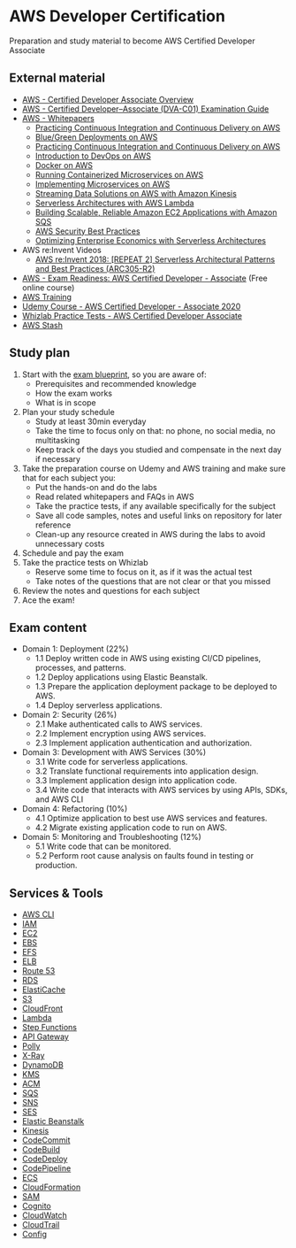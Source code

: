 # AWS Developer Certification
Preparation and study material to become AWS Certified Developer Associate

## External material
- [AWS - Certified Developer Associate Overview](https://aws.amazon.com/certification/certified-developer-associate/)
- [AWS - Certified Developer–Associate (DVA-C01) Examination Guide](https://d1.awsstatic.com/training-and-certification/docs-dev-associate/AWS_Certified_Developer_Associate-Exam_Guide_EN_1.4.pdf)
- [AWS - Whitepapers](https://aws.amazon.com/whitepapers)
    - [Practicing Continuous Integration and Continuous Delivery on AWS](https://d1.awsstatic.com/whitepapers/DevOps/practicing-continuous-integration-continuous-delivery-on-AWS.pdf)
    - [Blue/Green Deployments on AWS](https://d1.awsstatic.com/whitepapers/AWS_Blue_Green_Deployments.pdf)
    - [Practicing Continuous Integration and Continuous Delivery on AWS](https://d1.awsstatic.com/whitepapers/DevOps/practicing-continuous-integration-continuous-delivery-on-AWS.pdf)
    - [Introduction to DevOps on AWS](https://d1.awsstatic.com/whitepapers/AWS_DevOps.pdf)
    - [Docker on AWS](https://d1.awsstatic.com/whitepapers/docker-on-aws.pdf)
    - [Running Containerized Microservices on AWS](https://d1.awsstatic.com/whitepapers/DevOps/running-containerized-microservices-on-aws.pdf)
    - [Implementing Microservices on AWS](https://d0.awsstatic.com/whitepapers/microservices-on-aws.pdf)
    - [Streaming Data Solutions on AWS with Amazon Kinesis](https://d0.awsstatic.com/whitepapers/whitepaper-streaming-data-solutions-on-aws-with-amazon-kinesis.pdf)
    - [Serverless Architectures with AWS Lambda](https://d1.awsstatic.com/whitepapers/serverless-architectures-with-aws-lambda.pdf)
    - [Building Scalable, Reliable Amazon EC2 Applications with Amazon SQS](http://sqs-public-images.s3.amazonaws.com/Building_Scalabale_EC2_applications_with_SQS2.pdf)
    - [AWS Security Best Practices](https://d1.awsstatic.com/whitepapers/Security/AWS_Security_Best_Practices.pdf)
    - [Optimizing Enterprise Economics with Serverless Architectures](https://d1.awsstatic.com/whitepapers/optimizing-enterprise-economics-serverless-architectures.pdf)
- AWS re:Invent Videos
    - [AWS re:Invent 2018: [REPEAT 2] Serverless Architectural Patterns and Best Practices (ARC305-R2)](https://www.youtube.com/watch?v=08AjVGGQaKQ)
- [AWS - Exam Readiness: AWS Certified Developer - Associate](https://www.aws.training/Details/Curriculum?id=19185) (Free online course)
- [AWS Training](https://www.aws.training/)
- [Udemy Course - AWS Certified Developer - Associate 2020](https://www.udemy.com/course/aws-certified-developer-associate/)
- [Whizlab Practice Tests - AWS Certified Developer Associate](https://www.whizlabs.com/aws-developer-associate/practice-tests/)
- [AWS Stash](https://awsstash.com/)

## Study plan
1. Start with the [exam blueprint](https://d1.awsstatic.com/training-and-certification/docs-dev-associate/AWS_Certified_Developer_Associate-Exam_Guide_EN_1.4.pdf), so you are aware of:
    - Prerequisites and recommended knowledge
    - How the exam works
    - What is in scope
2. Plan your study schedule 
    - Study at least 30min everyday
    - Take the time to focus only on that: no phone, no social media, no multitasking
    - Keep track of the days you studied and compensate in the next day if necessary
3. Take the preparation course on Udemy and AWS training and make sure that for each subject you:
    - Put the hands-on and do the labs
    - Read related whitepapers and FAQs in AWS
    - Take the practice tests, if any available specifically for the subject
    - Save all code samples, notes and useful links on repository for later reference
    - Clean-up any resource created in AWS during the labs to avoid unnecessary costs
4. Schedule and pay the exam
5. Take the practice tests on Whizlab
    - Reserve some time to focus on it, as if it was the actual test
    - Take notes of the questions that are not clear or that you missed
6. Review the notes and questions for each subject
7. Ace the exam!

## Exam content
- Domain 1: Deployment (22%)
    - 1.1 Deploy written code in AWS using existing CI/CD pipelines, processes, and patterns.
    - 1.2 Deploy applications using Elastic Beanstalk.
    - 1.3 Prepare the application deployment package to be deployed to AWS.
    - 1.4 Deploy serverless applications.
- Domain 2: Security (26%)
    - 2.1 Make authenticated calls to AWS services.
    - 2.2 Implement encryption using AWS services.
    - 2.3 Implement application authentication and authorization.
- Domain 3: Development with AWS Services (30%)
    - 3.1 Write code for serverless applications.
    - 3.2 Translate functional requirements into application design.
    - 3.3 Implement application design into application code.
    - 3.4 Write code that interacts with AWS services by using APIs, SDKs, and AWS CLI
- Domain 4: Refactoring (10%)
    - 4.1 Optimize application to best use AWS services and features.
    - 4.2 Migrate existing application code to run on AWS.
- Domain 5: Monitoring and Troubleshooting (12%)
    - 5.1 Write code that can be monitored.
    - 5.2 Perform root cause analysis on faults found in testing or production.

## Services & Tools
- [AWS CLI](tools/AWS-CLI.md)
- [IAM](services/IAM.md)
- [EC2](services/EC2.md)
- [EBS](services/EBS.md)
- [EFS](services/EFS.md)
- [ELB](services/ELB.md)
- [Route 53](services/Route53.md)
- [RDS](services/RDS.md)
- [ElastiCache](services/ElastiCache.md) 
- [S3](services/S3.md)
- [CloudFront](services/CloudFront.md)
- [Lambda](services/Lambda.md)
- [Step Functions](services/Step-Functions.md)
- [API Gateway](services/ApiGateway.md)
- [Polly](services/Polly.md)
- [X-Ray](services/X-Ray.md)
- [DynamoDB](services/DynamoDB.md)
- [KMS](services/KMS.md)
- [ACM](services/ACM.md)
- [SQS](services/SQS.md)
- [SNS](services/SNS.md)
- [SES](services/SES.md)
- [Elastic Beanstalk](services/ElasticBeanstalk.md)
- [Kinesis](services/Kinesis.md)
- [CodeCommit](services/CodeCommit.md)
- [CodeBuild](services/CodeBuild.md)
- [CodeDeploy](services/CodeDeploy.md)
- [CodePipeline](services/CodePipeline.md)
- [ECS](services/ECS.md)
- [CloudFormation](services/CloudFormation.md)
- [SAM](tools/SAM.md)
- [Cognito](services/Cognito.md)
- [CloudWatch](services/CloudWatch.md)
- [CloudTrail](services/CloudTrail.md)
- [Config](services/Config.md)